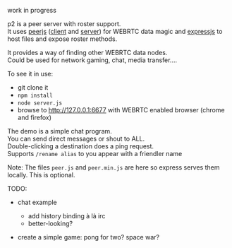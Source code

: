 work in progress

p2 is a peer server with roster support.  
It uses [peerjs](http://peerjs.com/) ([client](https://github.com/peers/peerjs) and [server](https://github.com/peers/peerjs-server)) for
WEBRTC data magic and [expressjs](http://expressjs.com/4x/api.html) to host files and expose roster methods.

It provides a way of finding other WEBRTC data nodes.  
Could be used for network gaming, chat, media transfer....



To see it in use:

* git clone it
* `npm install`
* `node server.js`
* browse to http://127.0.0.1:6677 with WEBRTC enabled browser (chrome and firefox)



The demo is a simple chat program.  
You can send direct messages or shout to ALL.  
Double-clicking a destination does a ping request.  
Supports `/rename alias` to you appear with a friendler name

Note: The files `peer.js` and `peer.min.js` are here so express serves them locally. This is optional.




TODO:

* chat example
	* add history binding à là irc
	* better-looking?

* create a simple game:
	pong for two?
	space war?
